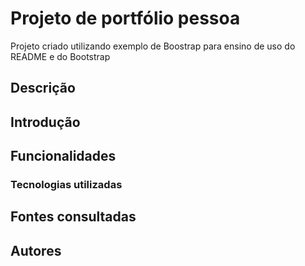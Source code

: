 
# Projeto de portfólio pessoa

Projeto criado utilizando exemplo de Boostrap para ensino de uso do
README e do Bootstrap

## Descrição

## Introdução

## Funcionalidades

### Tecnologias  utilizadas

## Fontes consultadas 

## Autores

